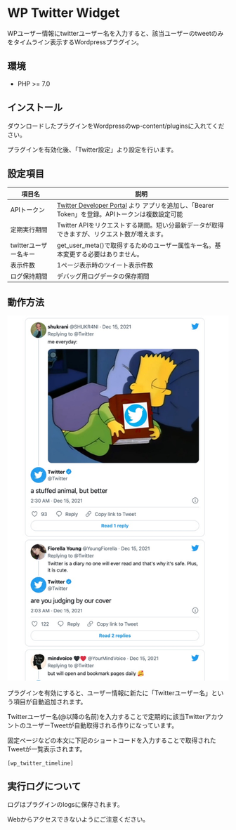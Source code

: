 # WP Twitter Widget

WPユーザー情報にtwitterユーザー名を入力すると、該当ユーザーのtweetのみをタイムライン表示するWordpressプラグイン。

環境
----------
* PHP >= 7.0

インストール
-----------

ダウンロードしたプラグインをWordpressのwp-content/pluginsに入れてください。

プラグインを有効化後、「Twitter設定」より設定を行います。

設定項目
-------------

|項目名|説明|
|-----|---|
|APIトークン| [Twitter Developer Portal](https://developer.twitter.com/en/portal/projects-and-apps) より アプリを追加し、「Bearer Token」を登録。APIトークンは複数設定可能 |
|定期実行期間| Twitter APIをリクエストする期間。短い分最新データが取得できますが、リクエスト数が増えます。 |
|twitterユーザー名キー|get_user_meta()で取得するためのユーザー属性キー名。基本変更する必要はありません。|
|表示件数|1ページ表示時のツイート表示件数|
|ログ保持期間|デバッグ用ログデータの保存期間|

動作方法
-------------

![](docs/sample.jpg)

プラグインを有効にすると、ユーザー情報に新たに「Twitterユーザー名」という項目が自動追加されます。

Twitterユーザー名(@以降の名前)を入力することで定期的に該当TwitterアカウントのユーザーTweetが自動取得される作りになっています。

固定ページなどの本文に下記のショートコードを入力することで取得されたTweetが一覧表示されます。

```
[wp_twitter_timeline]
```

実行ログについて
-------------

ログはプラグインのlogsに保存されます。

Webからアクセスできないようにご注意ください。